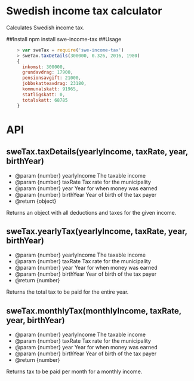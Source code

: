 # Swedish income tax calculator
Calculates Swedish income tax.

##Install
    npm install swe-income-tax
##Usage
```js
    > var sweTax = require('swe-income-tax')
    > sweTax.taxDetails(300000, 0.326, 2016, 1980)
    { 
      inkomst: 300000,
      grundavdrag: 17900,
      pensionsavgift: 21000,
      jobbskatteavdrag: 23180,
      kommunalskatt: 91965,
      statligskatt: 0,
      totalskatt: 68785 
    }
```
# API
## sweTax.taxDetails(yearlyIncome, taxRate, year, birthYear)

- @param {number} yearlyIncome The taxable income
- @param {number} taxRate Tax rate for the municipality 
- @param {number} year Year for when money was earned
- @param {number} birthYear Year of birth of the tax payer
- @return {object}

Returns an object with all deductions and taxes for the given income.

## sweTax.yearlyTax(yearlyIncome, taxRate, year, birthYear)

- @param {number} yearlyIncome The taxable income
- @param {number} taxRate Tax rate for the municipality 
- @param {number} year Year for when money was earned
- @param {number} birthYear Year of birth of the tax payer
- @return {number}

Returns the total tax to be paid for the entire year.

## sweTax.monthlyTax(monthlyIncome, taxRate, year, birthYear)

- @param {number} yearlyIncome The taxable income
- @param {number} taxRate Tax rate for the municipality 
- @param {number} year Year for when money was earned
- @param {number} birthYear Year of birth of the tax payer
- @return {number}

Returns tax to be paid per month for a monthly income.
